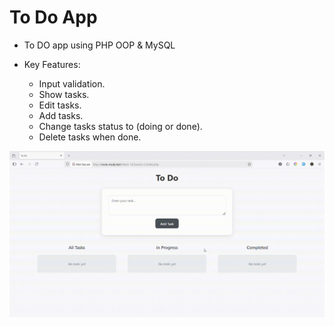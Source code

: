 # To Do App

- To DO app using PHP OOP & MySQL

- Key Features:
  - Input validation.
  - Show tasks.
  - Edit tasks.
  - Add tasks.
  - Change tasks status to (doing or done).
  - Delete tasks when done.

![Demo](demo.gif)
